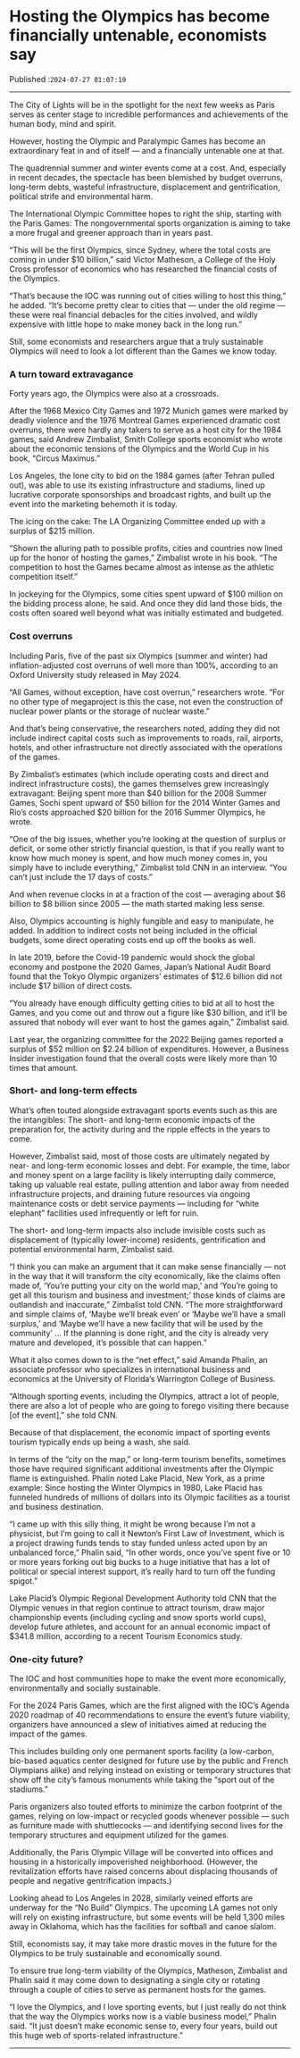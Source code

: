 # Hosting the Olympics has become financially untenable, economists say

Published :`2024-07-27 01:07:19`

---

The City of Lights will be in the spotlight for the next few weeks as Paris serves as center stage to incredible performances and achievements of the human body, mind and spirit.

However, hosting the Olympic and Paralympic Games has become an extraordinary feat in and of itself — and a financially untenable one at that.

The quadrennial summer and winter events come at a cost. And, especially in recent decades, the spectacle has been blemished by budget overruns, long-term debts, wasteful infrastructure, displacement and gentrification, political strife and environmental harm.

The International Olympic Committee hopes to right the ship, starting with the Paris Games: The nongovernmental sports organization is aiming to take a more frugal and greener approach than in years past.

“This will be the first Olympics, since Sydney, where the total costs are coming in under $10 billion,” said Victor Matheson, a College of the Holy Cross professor of economics who has researched the financial costs of the Olympics.

“That’s because the IOC was running out of cities willing to host this thing,” he added. “It’s become pretty clear to cities that — under the old regime — these were real financial debacles for the cities involved, and wildly expensive with little hope to make money back in the long run.”

Still, some economists and researchers argue that a truly sustainable Olympics will need to look a lot different than the Games we know today.

### A turn toward extravagance

Forty years ago, the Olympics were also at a crossroads.

After the 1968 Mexico City Games and 1972 Munich games were marked by deadly violence and the 1976 Montreal Games experienced dramatic cost overruns, there were hardly any takers to serve as a host city for the 1984 games, said Andrew Zimbalist, Smith College sports economist who wrote about the economic tensions of the Olympics and the World Cup in his book, “Circus Maximus.”

Los Angeles, the lone city to bid on the 1984 games (after Tehran pulled out), was able to use its existing infrastructure and stadiums, lined up lucrative corporate sponsorships and broadcast rights, and built up the event into the marketing behemoth it is today.

The icing on the cake: The LA Organizing Committee ended up with a surplus of $215 million.

“Shown the alluring path to possible profits, cities and countries now lined up for the honor of hosting the games,” Zimbalist wrote in his book. “The competition to host the Games became almost as intense as the athletic competition itself.”

In jockeying for the Olympics, some cities spent upward of $100 million on the bidding process alone, he said. And once they did land those bids, the costs often soared well beyond what was initially estimated and budgeted.

### Cost overruns

Including Paris, five of the past six Olympics (summer and winter) had inflation-adjusted cost overruns of well more than 100%, according to an Oxford University study released in May 2024.

“All Games, without exception, have cost overrun,” researchers wrote. “For no other type of megaproject is this the case, not even the construction of nuclear power plants or the storage of nuclear waste.”

And that’s being conservative, the researchers noted, adding they did not include indirect capital costs such as improvements to roads, rail, airports, hotels, and other infrastructure not directly associated with the operations of the games.

By Zimbalist’s estimates (which include operating costs and direct and indirect infrastructure costs), the games themselves grew increasingly extravagant: Beijing spent more than $40 billion for the 2008 Summer Games, Sochi spent upward of $50 billion for the 2014 Winter Games and Rio’s costs approached $20 billion for the 2016 Summer Olympics, he wrote.

“One of the big issues, whether you’re looking at the question of surplus or deficit, or some other strictly financial question, is that if you really want to know how much money is spent, and how much money comes in, you simply have to include everything,” Zimbalist told CNN in an interview. “You can’t just include the 17 days of costs.”

And when revenue clocks in at a fraction of the cost — averaging about $6 billion to $8 billion since 2005 — the math started making less sense.

Also, Olympics accounting is highly fungible and easy to manipulate, he added. In addition to indirect costs not being included in the official budgets, some direct operating costs end up off the books as well.

In late 2019, before the Covid-19 pandemic would shock the global economy and postpone the 2020 Games, Japan’s National Audit Board found that the Tokyo Olympic organizers’ estimates of $12.6 billion did not include $17 billion of direct costs.

“You already have enough difficulty getting cities to bid at all to host the Games, and you come out and throw out a figure like $30 billion, and it’ll be assured that nobody will ever want to host the games again,” Zimbalist said.

Last year, the organizing committee for the 2022 Beijing games reported a surplus of $52 million on $2.24 billion of expenditures. However, a Business Insider investigation found that the overall costs were likely more than 10 times that amount.

### Short- and long-term effects

What’s often touted alongside extravagant sports events such as this are the intangibles: The short- and long-term economic impacts of the preparation for, the activity during and the ripple effects in the years to come.

However, Zimbalist said, most of those costs are ultimately negated by near- and long-term economic losses and debt. For example, the time, labor and money spent on a large facility is likely interrupting daily commerce, taking up valuable real estate, pulling attention and labor away from needed infrastructure projects, and draining future resources via ongoing maintenance costs or debt service payments — including for “white elephant” facilities used infrequently or left for ruin.

The short- and long-term impacts also include invisible costs such as displacement of (typically lower-income) residents, gentrification and potential environmental harm, Zimbalist said.

“I think you can make an argument that it can make sense financially — not in the way that it will transform the city economically, like the claims often made of, ‘You’re putting your city on the world map,’ and ‘You’re going to get all this tourism and business and investment;’ those kinds of claims are outlandish and inaccurate,” Zimbalist told CNN. “The more straightforward and simple claims of, ‘Maybe we’ll break even’ or ‘Maybe we’ll have a small surplus,’ and ‘Maybe we’ll have a new facility that will be used by the community’ … If the planning is done right, and the city is already very mature and developed, it’s possible that can happen.”

What it also comes down to is the “net effect,” said Amanda Phalin, an associate professor who specializes in international business and economics at the University of Florida’s Warrington College of Business.

“Although sporting events, including the Olympics, attract a lot of people, there are also a lot of people who are going to forego visiting there because [of the event],” she told CNN.

Because of that displacement, the economic impact of sporting events tourism typically ends up being a wash, she said.

In terms of the “city on the map,” or long-term tourism benefits, sometimes those have required significant additional investments after the Olympic flame is extinguished. Phalin noted Lake Placid, New York, as a prime example: Since hosting the Winter Olympics in 1980, Lake Placid has funneled hundreds of millions of dollars into its Olympic facilities as a tourist and business destination.

“I came up with this silly thing, it might be wrong because I’m not a physicist, but I’m going to call it Newton’s First Law of Investment, which is a project drawing funds tends to stay funded unless acted upon by an unbalanced force,” Phalin said, “In other words, once you’ve spent five or 10 or more years forking out big bucks to a huge initiative that has a lot of political or special interest support, it’s really hard to turn off the funding spigot.”

Lake Placid’s Olympic Regional Development Authority told CNN that the Olympic venues in that region continue to attract tourism, draw major championship events (including cycling and snow sports world cups), develop future athletes, and account for an annual economic impact of $341.8 million, according to a recent Tourism Economics study.

### One-city future?

The IOC and host communities hope to make the event more economically, environmentally and socially sustainable.

For the 2024 Paris Games, which are the first aligned with the IOC’s Agenda 2020 roadmap of 40 recommendations to ensure the event’s future viability, organizers have announced a slew of initiatives aimed at reducing the impact of the games.

This includes building only one permanent sports facility (a low-carbon, bio-based aquatics center designed for future use by the public and French Olympians alike) and relying instead on existing or temporary structures that show off the city’s famous monuments while taking the “sport out of the stadiums.”

Paris organizers also touted efforts to minimize the carbon footprint of the games, relying on low-impact or recycled goods whenever possible — such as furniture made with shuttlecocks — and identifying second lives for the temporary structures and equipment utilized for the games.

Additionally, the Paris Olympic Village will be converted into offices and housing in a historically impoverished neighborhood. (However, the revitalization efforts have raised concerns about displacing thousands of people and negative gentrification impacts.)

Looking ahead to Los Angeles in 2028, similarly veined efforts are underway for the “No Build” Olympics. The upcoming LA games not only will rely on existing infrastructure, but some events will be held 1,300 miles away in Oklahoma, which has the facilities for softball and canoe slalom.

Still, economists say, it may take more drastic moves in the future for the Olympics to be truly sustainable and economically sound.

To ensure true long-term viability of the Olympics, Matheson, Zimbalist and Phalin said it may come down to designating a single city or rotating through a couple of cities to serve as permanent hosts for the games.

“I love the Olympics, and I love sporting events, but I just really do not think that the way the Olympics works now is a viable business model,” Phalin said. “It just doesn’t make economic sense to, every four years, build out this huge web of sports-related infrastructure.”

---

